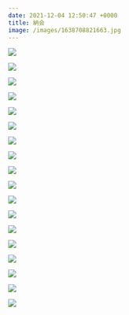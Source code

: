 ```yaml
---
date: 2021-12-04 12:50:47 +0000
title: 納会
image: /images/1638708821663.jpg
---
```

![](/images/1638708818432.jpg)

![](/images/1638708818654.jpg)

![](/images/1638708818900.jpg)

![](/images/1638708822276.jpg)

![](/images/1638708822587.jpg)

![](/images/1638708822929.jpg)

![](/images/1638708823223.jpg)

![](/images/1638708823490.jpg)

![](/images/1638708824128.jpg)

![](/images/1638708824590.jpg)

![](/images/1638708824865.jpg)

![](/images/1638708825368.jpg)

![](/images/1638708825638.jpg)

![](/images/1638708819388.jpg)

![](/images/1638708819981.jpg)

![](/images/1638708820844.jpg)

![](/images/1638708821356.jpg)

![](/images/1638708821892.jpg)